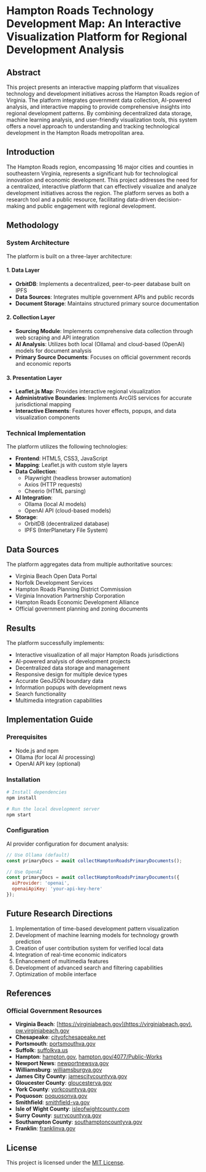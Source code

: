 # Hampton Roads Technology Development Map: An Interactive Visualization Platform for Regional Development Analysis

## Abstract
This project presents an interactive mapping platform that visualizes technology and development initiatives across the Hampton Roads region of Virginia. The platform integrates government data collection, AI-powered analysis, and interactive mapping to provide comprehensive insights into regional development patterns. By combining decentralized data storage, machine learning analysis, and user-friendly visualization tools, this system offers a novel approach to understanding and tracking technological development in the Hampton Roads metropolitan area.

## Introduction
The Hampton Roads region, encompassing 16 major cities and counties in southeastern Virginia, represents a significant hub for technological innovation and economic development. This project addresses the need for a centralized, interactive platform that can effectively visualize and analyze development initiatives across the region. The platform serves as both a research tool and a public resource, facilitating data-driven decision-making and public engagement with regional development.

## Methodology

### System Architecture
The platform is built on a three-layer architecture:

#### 1. Data Layer
- **OrbitDB**: Implements a decentralized, peer-to-peer database built on IPFS
- **Data Sources**: Integrates multiple government APIs and public records
- **Document Storage**: Maintains structured primary source documentation

#### 2. Collection Layer
- **Sourcing Module**: Implements comprehensive data collection through web scraping and API integration
- **AI Analysis**: Utilizes both local (Ollama) and cloud-based (OpenAI) models for document analysis
- **Primary Source Documents**: Focuses on official government records and economic reports

#### 3. Presentation Layer
- **Leaflet.js Map**: Provides interactive regional visualization
- **Administrative Boundaries**: Implements ArcGIS services for accurate jurisdictional mapping
- **Interactive Elements**: Features hover effects, popups, and data visualization components

### Technical Implementation
The platform utilizes the following technologies:
- **Frontend**: HTML5, CSS3, JavaScript
- **Mapping**: Leaflet.js with custom style layers
- **Data Collection**: 
  - Playwright (headless browser automation)
  - Axios (HTTP requests)
  - Cheerio (HTML parsing)
- **AI Integration**:
  - Ollama (local AI models)
  - OpenAI API (cloud-based models)
- **Storage**: 
  - OrbitDB (decentralized database)
  - IPFS (InterPlanetary File System)

## Data Sources
The platform aggregates data from multiple authoritative sources:
- Virginia Beach Open Data Portal
- Norfolk Development Services
- Hampton Roads Planning District Commission
- Virginia Innovation Partnership Corporation
- Hampton Roads Economic Development Alliance
- Official government planning and zoning documents

## Results
The platform successfully implements:
- Interactive visualization of all major Hampton Roads jurisdictions
- AI-powered analysis of development projects
- Decentralized data storage and management
- Responsive design for multiple device types
- Accurate GeoJSON boundary data
- Information popups with development news
- Search functionality
- Multimedia integration capabilities

## Implementation Guide

### Prerequisites
- Node.js and npm
- Ollama (for local AI processing)
- OpenAI API key (optional)

### Installation
```bash
# Install dependencies
npm install

# Run the local development server
npm start
```

### Configuration
AI provider configuration for document analysis:
```javascript
// Use Ollama (default)
const primaryDocs = await collectHamptonRoadsPrimaryDocuments();

// Use OpenAI
const primaryDocs = await collectHamptonRoadsPrimaryDocuments({
  aiProvider: 'openai',
  openaiApiKey: 'your-api-key-here'
});
```

## Future Research Directions
1. Implementation of time-based development pattern visualization
2. Development of machine learning models for technology growth prediction
3. Creation of user contribution system for verified local data
4. Integration of real-time economic indicators
5. Enhancement of multimedia features
6. Development of advanced search and filtering capabilities
7. Optimization of mobile interface

## References
### Official Government Resources
- **Virginia Beach**: [https://virginiabeach.gov](https://virginiabeach.gov), [pw.virginiabeach.gov](https://pw.virginiabeach.gov)
- **Chesapeake**: [cityofchesapeake.net](https://www.cityofchesapeake.net)
- **Portsmouth**: [portsmouthva.gov](https://www.portsmouthva.gov)
- **Suffolk**: [suffolkva.us](https://www.suffolkva.us)
- **Hampton**: [hampton.gov](https://hampton.gov), [hampton.gov/4077/Public-Works](https://hampton.gov/4077/Public-Works)
- **Newport News**: [newportnewsva.gov](https://www.newportnewsva.gov)
- **Williamsburg**: [williamsburgva.gov](https://www.williamsburgva.gov)
- **James City County**: [jamescitycountyva.gov](https://www.jamescitycountyva.gov)
- **Gloucester County**: [gloucesterva.gov](https://www.gloucesterva.gov)
- **York County**: [yorkcountyva.gov](https://www.yorkcountyva.gov)
- **Poquoson**: [poquosonva.gov](https://www.poquosonva.gov)
- **Smithfield**: [smithfield-va.gov](https://www.smithfield-va.gov)
- **Isle of Wight County**: [isleofwightcounty.com](https://www.isleofwightcounty.com)
- **Surry County**: [surrycountyva.gov](https://www.surrycountyva.gov)
- **Southampton County**: [southamptoncountyva.gov](https://www.southamptoncountyva.gov)
- **Franklin**: [franklinva.gov](https://www.franklinva.gov)

## License
This project is licensed under the [MIT License](LICENSE).
